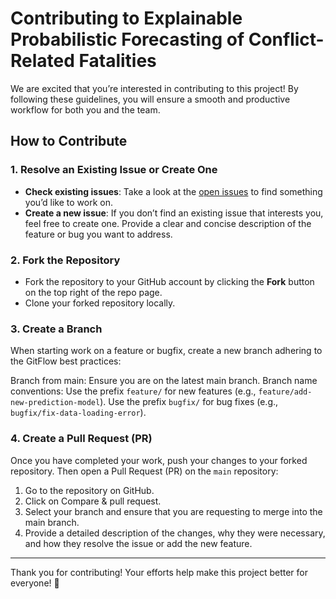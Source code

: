 # Contributing to Explainable Probabilistic Forecasting of Conflict-Related Fatalities

We are excited that you’re interested in contributing to this project! By following these guidelines, you will ensure a
smooth and productive workflow for both you and the team.

## How to Contribute

### 1. Resolve an Existing Issue or Create One

- **Check existing issues**: Take a look at
  the [open issues](https://github.com/fif911/probabilistic_conflict_modelling/issues) to find something
  you’d like to work on.
- **Create a new issue**: If you don’t find an existing issue that interests you, feel free to create one. Provide a
  clear and concise description of the feature or bug you want to address.

### 2. Fork the Repository

- Fork the repository to your GitHub account by clicking the **Fork** button on the top right of the repo page.
- Clone your forked repository locally.

### 3. Create a Branch

When starting work on a feature or bugfix, create a new branch adhering to the GitFlow best practices:

Branch from main: Ensure you are on the latest main branch.
Branch name conventions:
Use the prefix `feature/` for new features (e.g., `feature/add-new-prediction-model`).
Use the prefix `bugfix/` for bug fixes (e.g., `bugfix/fix-data-loading-error`).

### 4. Create a Pull Request (PR)

Once you have completed your work, push your changes to your forked repository.
Then open a Pull Request (PR) on the `main` repository:

1) Go to the repository on GitHub.
2) Click on Compare & pull request.
3) Select your branch and ensure that you are requesting to merge into the main branch.
3) Provide a detailed description of the changes, why they were necessary, and how they resolve the issue or add the new
   feature.

____

Thank you for contributing! Your efforts help make this project better for everyone! 🎉